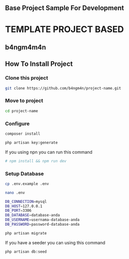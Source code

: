 ## Base Project Sample For Development


# TEMPLATE PROJECT BASED

## b4ngm4m4n
## How To Install Project

### Clone this project 
```bash
git clone https://github.com/b4ngm4n/project-name.git
```

### Move to project
```bash
cd project-name
```

### Configure

```bash
composer install
```

```bash
php artisan key:generate
```

If you using npn you can run this command
```bash
# npm install && npm run dev
```

### Setup Database

```bash
cp .env.example .env
```

```bash
nano .env
```

```bash
DB_CONNECTION=mysql
DB_HOST=127.0.0.1
DB_PORT=3306
DB_DATABASE=database-anda
DB_USERNAME=usernama-database-anda
DB_PASSWORD=password-database-anda
```

```bash
php artisan migrate
```

If you have a seeder you can using this command
```bash
php artisan db:seed
```
